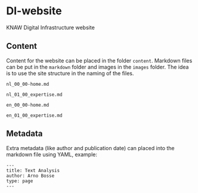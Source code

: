 # DI-website
KNAW Digital Infrastructure website

## Content
Content for the website can be placed in the folder `content`. Markdown files can be put in the `markdown` folder and images in the `images` folder.
The idea is to use the site structure in the naming of the files.

`nl_00_00-home.md`

`nl_01_00_expertise.md`

`en_00_00-home.md`

`en_01_00_expertise.md`


## Metadata
Extra metadata (like author and publication date) can placed into the markdown file using YAML, example:

```
---
title: Text Analysis
author: Arno Bosse
type: page
---
```
